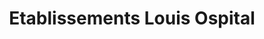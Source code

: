 ---
title: "Etablissements Louis Ospital"
url: /hasparren/etablissements-louis-ospital/
shop: Metzgerei
---